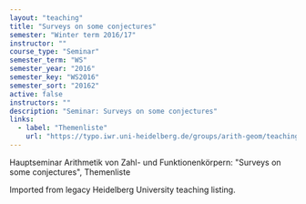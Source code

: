 ```yaml
---
layout: "teaching"
title: "Surveys on some conjectures"
semester: "Winter term 2016/17"
instructor: ""
course_type: "Seminar"
semester_term: "WS"
semester_year: "2016"
semester_key: "WS2016"
semester_sort: "20162"
active: false
instructors: ""
description: "Seminar: Surveys on some conjectures"
links:
  - label: "Themenliste"
    url: "https://typo.iwr.uni-heidelberg.de/groups/arith-geom/teaching/group-seminar-ws16/17.html"
---
```


Hauptseminar Arithmetik von Zahl- und Funktionenkörpern: "Surveys on some conjectures", Themenliste

Imported from legacy Heidelberg University teaching listing.